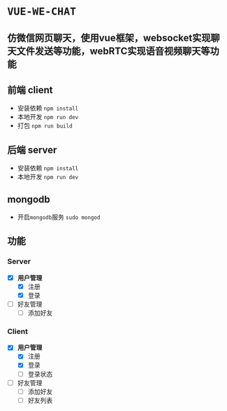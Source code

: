 # `VUE-WE-CHAT`
## 仿微信网页聊天，使用vue框架，websocket实现聊天文件发送等功能，webRTC实现语音视频聊天等功能

## 前端 client
- 安装依赖 `npm install`
- 本地开发 `npm run dev`
- 打包 `npm run build`

## 后端 server
- 安装依赖 `npm install`
- 本地开发 `npm run dev`

## mongodb
- 开启`mongodb`服务 `sudo mongod`

## 功能

### Server
- [x] **用户管理**
    - [x] 注册
    - [x] 登录
- [ ] 好友管理
    - [ ] 添加好友
### Client

- [x] **用户管理**
  - [x] 注册
  - [x] 登录
  - [ ] 登录状态
- [ ] 好友管理
  - [ ] 添加好友
  - [ ] 好友列表